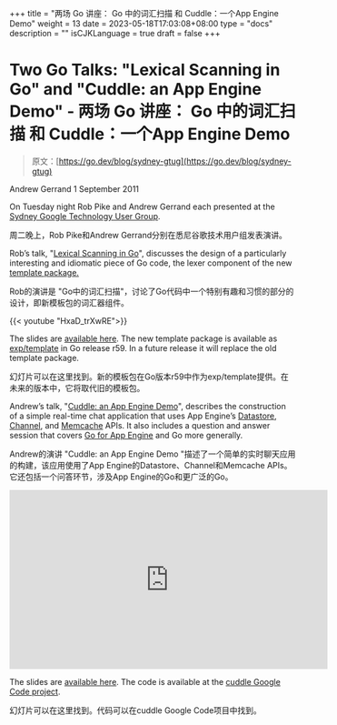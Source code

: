 +++
title = "两场 Go 讲座： Go 中的词汇扫描 和 Cuddle：一个App Engine Demo"
weight = 13
date = 2023-05-18T17:03:08+08:00
type = "docs"
description = ""
isCJKLanguage = true
draft = false
+++

# Two Go Talks: "Lexical Scanning in Go" and "Cuddle: an App Engine Demo" - 两场 Go 讲座： Go 中的词汇扫描 和 Cuddle：一个App Engine Demo

> 原文：[https://go.dev/blog/sydney-gtug](https://go.dev/blog/sydney-gtug)

Andrew Gerrand
1 September 2011

On Tuesday night Rob Pike and Andrew Gerrand each presented at the [Sydney Google Technology User Group](http://www.sydney-gtug.org/).

周二晚上，Rob Pike和Andrew Gerrand分别在悉尼谷歌技术用户组发表演讲。

Rob’s talk, "[Lexical Scanning in Go](http://www.youtube.com/watch?v=HxaD_trXwRE)", discusses the design of a particularly interesting and idiomatic piece of Go code, the lexer component of the new [template package.](https://go.dev/pkg/exp/template/)

Rob的演讲是 "Go中的词汇扫描"，讨论了Go代码中一个特别有趣和习惯的部分的设计，即新模板包的词汇器组件。

{{< youtube "HxaD_trXwRE">}}

The slides are [available here](http://cuddle.googlecode.com/hg/talk/lex.html). The new template package is available as [exp/template](https://go.dev/pkg/exp/template/) in Go release r59. In a future release it will replace the old template package.

幻灯片可以在这里找到。新的模板包在Go版本r59中作为exp/template提供。在未来的版本中，它将取代旧的模板包。

Andrew’s talk, "[Cuddle: an App Engine Demo](http://www.youtube.com/watch?v=HQtLRqqB-Kk)", describes the construction of a simple real-time chat application that uses App Engine’s [Datastore](http://code.google.com/appengine/docs/go/datastore/overview.html), [Channel](http://code.google.com/appengine/docs/go/channel/overview.html), and [Memcache](http://code.google.com/appengine/docs/go/datastore/memcache.html) APIs. It also includes a question and answer session that covers [Go for App Engine](http://code.google.com/appengine/docs/go/gettingstarted/) and Go more generally.

Andrew的演讲 "Cuddle: an App Engine Demo "描述了一个简单的实时聊天应用的构建，该应用使用了App Engine的Datastore、Channel和Memcache APIs。它还包括一个问答环节，涉及App Engine的Go和更广泛的Go。

<iframe src="https://www.youtube.com/embed/HQtLRqqB-Kk" width="560" height="315" frameborder="0" allowfullscreen="" mozallowfullscreen="" webkitallowfullscreen="" style="box-sizing: border-box;"></iframe>

The slides are [available here](http://cuddle.googlecode.com/hg/talk/index.html). The code is available at the [cuddle Google Code project](http://code.google.com/p/cuddle/).

幻灯片可以在这里找到。代码可以在cuddle Google Code项目中找到。
